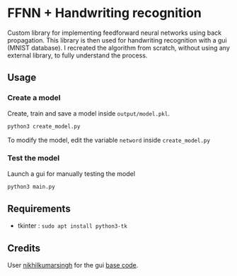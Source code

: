 # FFNN + Handwriting recognition

Custom library for implementing feedforward neural networks using back propagation.
This library is then used for handwriting recognition with a gui (MNIST database).
I recreated the algorithm from scratch, without using any external library, to fully understand the process.

## Usage

### Create a model

Create, train and save a model inside `output/model.pkl`.

```bash
python3 create_model.py
```

To modify the model, edit the variable `netword` inside `create_model.py`

### Test the model

Launch a gui for manually testing the model

```bash
python3 main.py
```

## Requirements

* tkinter : `sudo apt install python3-tk`

## Credits

User [nikhilkumarsingh](https://github.com/nikhilkumarsingh) for the gui [base code](https://gist.github.com/nikhilkumarsingh/85501ee2c3d8c0cfa9d1a27be5781f06).